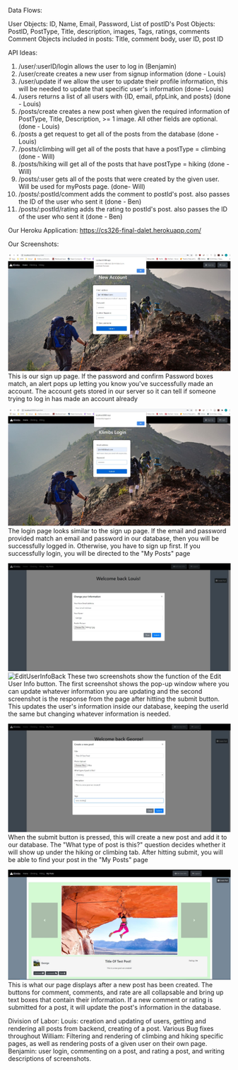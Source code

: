 Data Flows:

User Objects: ID, Name, Email, Password, List of postID's
Post Objects: PostID, PostType, Title, description, images, Tags, ratings, comments 
Comment Objects included in posts: Title, comment body, user ID, post ID

API Ideas:

1. /user/:userID/login allows the user to log in (Benjamin)
2. /user/create creates a new user from signup information (done - Louis)
3. /user/update if we allow the user to update their profile information, this will be needed to update that specific user's information (done- Louis)
4. /users returns a list of all users with {ID, email, pfpLink, and posts} (done - Louis)
5. /posts/create creates a new post when given the required information of PostType, Title, Description, >= 1 image. All other fields are optional. (done - Louis)
6. /posts a get request to get all of the posts from the database  (done - Louis)
7. /posts/climbing will get all of the posts that have a postType = climbing (done - Will)
8. /posts/hiking will get all of the posts that have postType = hiking (done - Will)
9. /posts/:user gets all of the posts that were created by the given user. Will be used for myPosts page. (done- Will)
10. /posts/:postId/comment adds the comment to postId's post. also passes the ID of the user who sent it (done - Ben)
11. /posts/:postId/rating adds the rating to postId's post. also passes the ID of the user who sent it (done - Ben)


Our Heroku Application: https://cs326-final-dalet.herokuapp.com/

Our Screenshots:

![signup](https://github.com/ljm1400/cs326-final-Dalet/blob/master/docs/Milestone2Screens/SignupPage.JPG)
This is our sign up page. If the password and confirm Password boxes match, an alert pops up letting you know you've successfully made an account. The account gets stored in our server so it can tell if someone trying to log in has made an account already

![login](https://github.com/ljm1400/cs326-final-Dalet/blob/master/docs/Milestone2Screens/LoginPage.JPG)
The login page looks similar to the sign up page. If the email and password provided match an email and password in our database, then you will be successfully logged in. Otherwise, you have to sign up first. If you successfully login, you will be directed to the "My Posts" page

![EditUserInfo](https://github.com/ljm1400/cs326-final-Dalet/blob/master/docs/Milestone2Screens/EditUserInfo.JPG)
![EditUserInfoBack](https://github.com/ljm1400/cs326-final-Dalet/blob/master/docs/Milestone2Screens/EditUserInfoBack.JPG)
These two screenshots show the function of the Edit User Info button. The first screenshot shows the pop-up window where you can update whatever information you are updating and the second screenshot is the response from the page after hitting the submit button. This updates the user's information inside our database, keeping the userId the same but changing whatever information is needed.

![CreatePost](https://github.com/ljm1400/cs326-final-Dalet/blob/master/docs/Milestone2Screens/CreatePost.JPG)
When the submit button is pressed, this will create a new post and add it to our database. The "What type of post is this?" question decides whether it will show up under the hiking or climbing tab. After hitting submit, you will be able to find your post in the "My Posts" page

![PostCreated](https://github.com/ljm1400/cs326-final-Dalet/blob/master/docs/Milestone2Screens/PostCreated.JPG)
This is what our page displays after a new post has been created. The buttons for comment, comments, and rate are all collapsable and bring up text boxes that contain their information. If a new comment or rating is submitted for a post, it will update the post's information in the database.


Division of Labor:
Louis: creation and updating of users, getting and rendering all posts from backend, creating of a post. Various Bug fixes throughout
William: Filtering and rendering of climbing and hiking specific pages, as well as rendering posts of a given user on their own page. 
Benjamin: user login, commenting on a post, and rating a post, and writing descriptions of screenshots.

